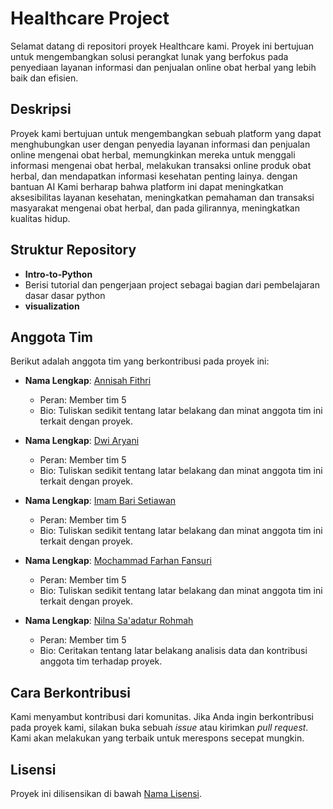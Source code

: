 # Healthcare Project

Selamat datang di repositori proyek Healthcare kami. Proyek ini bertujuan untuk mengembangkan solusi perangkat lunak yang berfokus pada penyediaan layanan informasi dan penjualan online obat herbal yang lebih baik dan efisien.

## Deskripsi

Proyek kami bertujuan untuk mengembangkan sebuah platform yang dapat menghubungkan user dengan penyedia layanan informasi dan penjualan online mengenai obat herbal, memungkinkan mereka untuk menggali informasi mengenai obat herbal, melakukan transaksi online produk obat herbal, dan mendapatkan informasi kesehatan penting lainya. dengan bantuan AI Kami berharap bahwa platform ini dapat meningkatkan aksesibilitas layanan kesehatan, meningkatkan pemahaman dan transaksi masyarakat mengenai obat herbal, dan pada gilirannya, meningkatkan kualitas hidup.

## Struktur Repository
- **Intro-to-Python**
- Berisi tutorial dan pengerjaan project sebagai bagian dari pembelajaran dasar dasar python
- **visualization**

## Anggota Tim

Berikut adalah anggota tim yang berkontribusi pada proyek ini:

- **Nama Lengkap**: [Annisah Fithri](https://github.com/annisahfith)
  - Peran: Member tim 5
  - Bio: Tuliskan sedikit tentang latar belakang dan minat anggota tim ini terkait dengan proyek.

- **Nama Lengkap**: [Dwi Aryani](https://github.com/dwiaryani2)
  - Peran: Member tim 5
  - Bio: Tuliskan sedikit tentang latar belakang dan minat anggota tim ini terkait dengan proyek.

- **Nama Lengkap**: [Imam Bari Setiawan](https://github.com/barisetiawan51)
  - Peran: Member tim 5
  - Bio: Tuliskan sedikit tentang latar belakang dan minat anggota tim ini terkait dengan proyek.

- **Nama Lengkap**: [Mochammad Farhan Fansuri](https://github.com/FarhanFansuri)
  - Peran: Member tim 5
  - Bio: Tuliskan sedikit tentang latar belakang dan minat anggota tim ini terkait dengan proyek.
- **Nama Lengkap**: [Nilna Sa'adatur Rohmah](https://github.com/Nilna12)
  - Peran: Member tim 5
  - Bio: Ceritakan tentang latar belakang analisis data dan kontribusi anggota tim terhadap proyek.

## Cara Berkontribusi

Kami menyambut kontribusi dari komunitas. Jika Anda ingin berkontribusi pada proyek kami, silakan buka sebuah *issue* atau kirimkan *pull request*. Kami akan melakukan yang terbaik untuk merespons secepat mungkin.

## Lisensi

Proyek ini dilisensikan di bawah [Nama Lisensi](link-lisensi).

